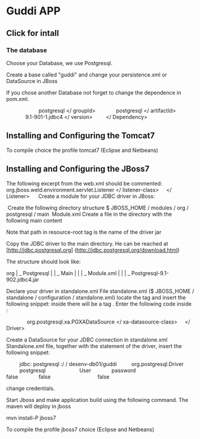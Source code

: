 # Guddi APP

## Click for intall

### The database

Choose your Database, we use Postgresql.

Create a base called "guddi" and change your persistence.xml or DataSource in JBoss

If you chose another Database not forget to change the dependence
in pom.xml.

        <dependency>
            <groupId> postgresql </ groupId>
            <artifactId> postgresql </ artifactId>
            <version> 9.1-901-1.jdbc4 </ version>
        </ Dependency>


## Installing and Configuring the Tomcat7

To compile choice the profile tomcat7 (Eclipse and Netbeans)

## Installing and Configuring the JBoss7

The following excerpt from the web.xml should be commented:
    
    <listener>
        <listener-class> org.jboss.weld.environment.servlet.Listener </ listener-class>
    </ Listener>
    
Create a module for your JDBC driver in JBoss:

 Create the following directory structure $ JBOSS_HOME / modules / org / postgresql / main
 Module.xml Create a file in the directory with the following main content

<? Xml version = "1.0" encoding = "UTF-8"?>
<module xmlns="urn:jboss:module:1.0" name="org.postgresql">
<resources>
<resource-root path="postgresql-9.1-902.jdbc4.jar"/>
</ Resources>
<dependencies>
<module name="javax.api"/>
<module name="javax.transaction.api"/>
</ Dependencies>
</ Module>

Note that path in resource-root tag is the name of the driver jar

Copy the JDBC driver to the main directory. He can be reached at [http://jdbc.postgresql.org] (http://jdbc.postgresql.org/download.html)

The structure should look like:

org
| _ Postgresql
| | _ Main
| | | _ Module.xml
| | | _ Postgresql-9.1-902.jdbc4.jar

Declare your driver in standalone.xml
File standalone.xml ($ JBOSS_HOME / standalone / configuration / standalone.xml) <drivers> locate the tag and insert the following snippet:
inside there will be a tag <datasources>. Enter the following code inside <datasources>:

    <driver name="postgresql" module="org.postgresql">
        <xa-datasource-class> org.postgresql.xa.PGXADataSource </ xa-datasource-class>
    </ Driver>

Create a DataSource for your JDBC connection in standalone.xml
Standalone.xml file, together with the statement of the driver, insert the following snippet:

<datasource jta="true" jndi-name="java:jboss/datasources/guddiDS" pool-name="guddiDS" enabled="true" use-ccm="false">
        <connection-url> jdbc: postgresql :/ / desenv-db01/guddi </ connection-url>
        <driver-class> org.postgresql.Driver </ driver-class>
        <driver> postgresql </ driver>
        <security>
            <user-name> User </ user-name>
            <password> password </ password>
        </ Security>
        <validation>
            <validate-on-match> false </ validate-on-match>
            <background-validation> false </ background-validation>
        </ Validation>
        <statement>
            <share-prepared-statements> false </ share-prepared-statements>
        </ Statement>
    </ Datasource>

change credentials.


Start Jboss and make application build using the following command. The maven will deploy in jboss

mvn install-P jboss7


To compile the profile jboss7 choice (Eclipse and Netbeans)

